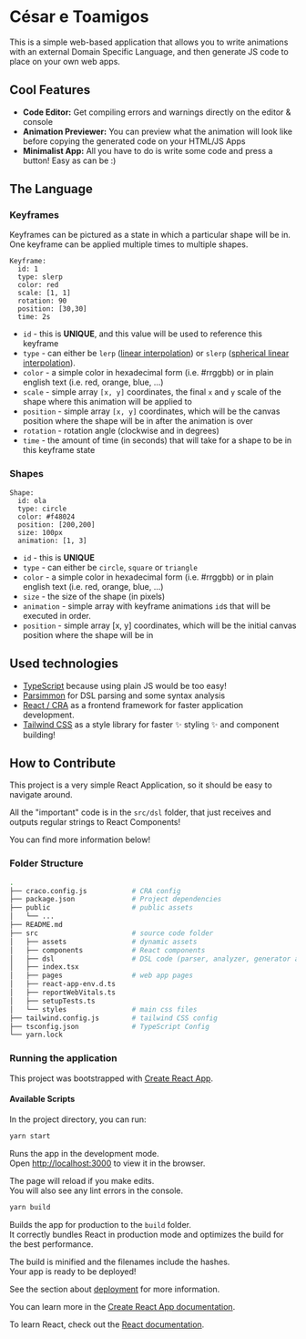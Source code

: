 # César e Toamigos

This is a simple web-based application that allows you to write animations with an external Domain Specific Language, and then generate JS code to place on your own web apps.

## Cool Features

- **Code Editor:** Get compiling errors and warnings directly on the editor & console
- **Animation Previewer:** You can preview what the animation will look like before copying the generated code on your HTML/JS Apps
- **Minimalist App:** All you have to do is write some code and press a button! Easy as can be :)

## The Language

### Keyframes

Keyframes can be pictured as a state in which a particular shape will be in. One keyframe can be applied multiple times to multiple shapes.

```
Keyframe:
  id: 1
  type: slerp
  color: red
  scale: [1, 1]
  rotation: 90
  position: [30,30]
  time: 2s
```

- `id` - this is **UNIQUE**, and this value will be used to reference this keyframe
- `type` - can either be `lerp` ([linear interpolation](https://en.wikipedia.org/wiki/Linear_interpolation)) or `slerp` ([spherical linear interpolation](https://en.wikipedia.org/wiki/Slerp)).
- `color` - a simple color in hexadecimal form (i.e. #rrggbb) or in plain english text (i.e. red, orange, blue, ...)
- `scale` - simple array `[x, y]` coordinates, the final `x` and `y` scale of the shape where this animation will be applied to
- `position` - simple array `[x, y]` coordinates, which will be the canvas position where the shape will be in after the animation is over
- `rotation` - rotation angle (clockwise and in degrees) 
- `time` - the amount of time (in seconds) that will take for a shape to be in this keyframe state

### Shapes

```
Shape:
  id: ola
  type: circle
  color: #f48024
  position: [200,200]
  size: 100px
  animation: [1, 3]
```

- `id` - this is **UNIQUE**
- `type` - can either be `circle`, `square` or `triangle`
- `color` - a simple color in hexadecimal form (i.e. #rrggbb) or in plain english text (i.e. red, orange, blue, ...)
- `size` - the size of the shape (in pixels)
- `animation` - simple array with keyframe animations `id`s that will be executed in order.
- `position` - simple array [x, y] coordinates, which will be the initial canvas position where the shape will be in
## Used technologies

- [TypeScript](https://www.typescriptlang.org/) because using plain JS would be too easy!
- [Parsimmon](https://github.com/jneen/parsimmon) for DSL parsing and some syntax analysis
- [React / CRA](https://github.com/facebook/create-react-app) as a frontend framework for faster application development.
- [Tailwind CSS](https://tailwindcss.com/) as a style library for faster :sparkles: styling :sparkles: and component building!

## How to Contribute

This project is a very simple React Application, so it should be easy to navigate around.

All the "important" code is in the `src/dsl` folder, that just receives and outputs regular strings to React Components!

You can find more information below!

### Folder Structure

```bash
.
├── craco.config.js           # CRA config
├── package.json              # Project dependencies
├── public                    # public assets
│   └── ...
├── README.md
├── src                       # source code folder
│   ├── assets                # dynamic assets
│   ├── components            # React components
│   ├── dsl                   # DSL code (parser, analyzer, generator and animation)
│   ├── index.tsx
│   ├── pages                 # web app pages
│   ├── react-app-env.d.ts
│   ├── reportWebVitals.ts
│   ├── setupTests.ts
│   └── styles                # main css files
├── tailwind.config.js        # tailwind CSS config
├── tsconfig.json             # TypeScript Config
└── yarn.lock
```

### Running the application

This project was bootstrapped with [Create React App](https://github.com/facebook/create-react-app).

#### Available Scripts

In the project directory, you can run:

```bash
yarn start
```

Runs the app in the development mode.\
Open [http://localhost:3000](http://localhost:3000) to view it in the browser.

The page will reload if you make edits.\
You will also see any lint errors in the console.

```bash
yarn build
```

Builds the app for production to the `build` folder.\
It correctly bundles React in production mode and optimizes the build for the best performance.

The build is minified and the filenames include the hashes.\
Your app is ready to be deployed!

See the section about [deployment](https://facebook.github.io/create-react-app/docs/deployment) for more information.

You can learn more in the [Create React App documentation](https://facebook.github.io/create-react-app/docs/getting-started).

To learn React, check out the [React documentation](https://reactjs.org/).
